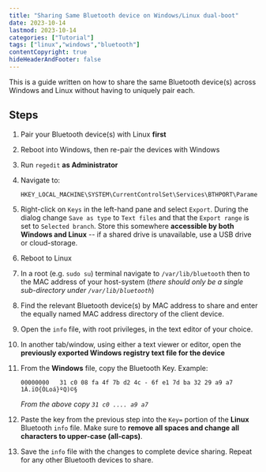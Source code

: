 ```yaml
---
title: "Sharing Same Bluetooth device on Windows/Linux dual-boot"
date: 2023-10-14
lastmod: 2023-10-14
categories: ["Tutorial"]
tags: ["linux","windows","bluetooth"]
contentCopyright: true
hideHeaderAndFooter: false
---
```

This is a guide written on how to share the same Bluetooth device(s) across Windows and Linux without having to uniquely pair each.
<!--more-->
## Steps

1. Pair your Bluetooth device(s) with Linux **first**
2. Reboot into Windows, then re-pair the devices with Windows
3. Run `regedit` **as Administrator**
4. Navigate to: 
   ```
   HKEY_LOCAL_MACHINE\SYSTEM\CurrentControlSet\Services\BTHPORT\Parameters\Keys
   ```

5. Right-click on `Keys` in the left-hand pane and select `Export`. During the dialog change `Save as type` to `Text files` and that the `Export range` is set to `Selected branch`. Store this somewhere **accessible by both Windows and Linux** -- if a shared drive is unavailable, use a USB drive or cloud-storage.
6. Reboot to Linux
7. In a root (e.g. `sudo su`) terminal navigate to `/var/lib/bluetooth` then to the MAC address of your host-system (_there should only be a single sub-directory under `/var/lib/bluetooth`_)
8. Find the relevant Bluetooth device(s) by MAC address to share and enter the equally named MAC address directory of the client device.
9. Open the `info` file, with root privileges, in the text editor of your choice.
10. In another tab/window, using either a text viewer or editor, open the **previously exported Windows registry text file for the device**
11. From the **Windows** file, copy the Bluetooth Key. Example:
    ```
    00000000   31 c0 08 fa 4f 7b d2 4c - 6f e1 7d ba 32 29 a9 a7  1À.ïO{ÒLoá}ºQ)©§
    ```
    _From the above copy `31 c0 .... a9 a7`_
    
12. Paste the key from the previous step into the `Key=` portion of the **Linux** Bluetooth `info` file. Make sure to **remove all spaces and change all characters to upper-case (all-caps)**.
13. Save the `info` file with the changes to complete device sharing. Repeat for any other Bluetooth devices to share.